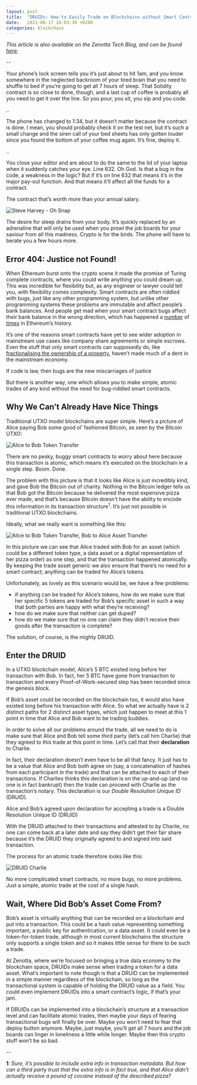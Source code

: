 ```yaml
---
layout: post
title:  "DRUIDs: How to Easily Trade on Blockchains without Smart Contracts"
date:   2021-06-17 16:03:36 +0200
categories: blockchain
---
```


_This article is also available on the Zenotta Tech Blog, and can be found [here](https://medium.com/the-zendesk/druids-how-to-easily-trade-on-blockchains-without-smart-contracts-ac1af79a34df)._

--

Your phone’s lock screen tells you it’s just about to hit 1am, and you know somewhere in the neglected backroom of your tired brain that you need to shuffle to bed if you’re going to get all 7 hours of sleep. That Solidity contract is so close to done, though, and a last cup of coffee is probably all you need to get it over the line. So you pour, you sit, you sip and you code.

..

The phone has changed to 1:34, but it doesn’t matter because the contract is done. I mean, you should probably check it on the test net, but it’s such a small change and the siren call of your bed sheets has only gotten louder since you found the bottom of your coffee mug again. It’s fine, deploy it.

..

You close your editor and are about to do the same to the lid of your laptop when it suddenly catches your eye. Line 632. Oh God. Is that a bug in the code, a weakness in the logic? But if it’s on line 632 that means it’s in the major pay-out function. And that means it’ll affect all the funds for a contract.

The contract that’s worth more than your annual salary.

![Steve Harvey - Oh Snap](/assets/images/harvey-oh-snap.gif)

The desire for sleep drains from your body. It’s quickly replaced by an adrenaline that will only be used when you prowl the job boards for your saviour from all this madness. Crypto is for the birds. The phone will have to berate you a few hours more.

## Error 404: Justice not Found!

When Ethereum burst onto the crypto scene it made the promise of Turing complete contracts, where you could write anything you could dream up. This was incredible for flexibility but, as any engineer or lawyer could tell you, with flexibility comes complexity. Smart contracts are often riddled with bugs, just like any other programming system, but unlike other programming systems these problems are immutable and affect people’s bank balances. And people get mad when your smart contract bugs affect their bank balance in the wrong direction, which has happened a [number](https://www.coindesk.com/ethereum-learn-dao-attack) of [times](https://hackernoon.com/how-the-170-million-ethereum-bug-could-have-been-prevented-819053c3b2cb) in Ethereum’s history.

It’s one of the reasons smart contracts have yet to see wider adoption in mainstream use cases like company share agreements or simple escrows. Even the stuff that only smart contracts can supposedly do, like [fractionalising the ownership of a property](https://www.youtube.com/watch?v=Z-CZLuLPZwI), haven’t made much of a dent in the mainstream economy.

<quote>If code is law, then bugs are the new miscarriages of justice</quote>

But there is another way, one which allows you to make simple, atomic trades of any kind without the need for bug-riddled smart contracts.

## Why We Can’t Already Have Nice Things

Traditional UTXO model blockchains are super simple. Here’s a picture of Alice paying Bob some good ol’ fashioned Bitcoin, as seen by the Bitcoin UTXO:

![Alice to Bob Token Transfer](/assets/images/alice-to-bob.jpeg)

There are no pesky, buggy smart contracts to worry about here because this transaction is atomic, which means it’s executed on the blockchain in a single step. Boom. Done.

The problem with this picture is that it looks like Alice is just incredibly kind, and gave Bob the Bitcoin out of charity. Nothing in the Bitcoin ledger tells us that Bob got the Bitcoin because he delivered the most expensive pizza ever made, and that’s because Bitcoin doesn’t have the ability to encode this information in its transaction structure<sup>1</sup>. It’s just not possible in traditional UTXO blockchains.

Ideally, what we really want is something like this:

![Alice to Bob Token Transfer, Bob to Alice Asset Transfer](/assets/images/alice-to-bob-to-alice.jpeg)

In this picture we can see that Alice traded with Bob for an asset (which could be a different token type, a data asset or a digital representation of her pizza order) as one step, and that the transaction happened atomically. By keeping the trade asset generic we also ensure that there’s no need for a smart contract; anything can be traded for Alice’s tokens.

Unfortunately, as lovely as this scenario would be, we have a few problems:

- if anything can be traded for Alice’s tokens, how do we make sure that her specific 5 tokens are traded for Bob’s specific asset in such a way that both parties are happy with what they’re receiving?
- how do we make sure that neither can get duped?
- how do we make sure that no one can claim they didn’t receive their goods after the transaction is complete?

The solution, of course, is the mighty DRUID.

## Enter the DRUID

In a UTXO blockchain model, Alice’s 5 BTC existed long before her transaction with Bob. In fact, her 5 BTC have gone from transaction to transaction and every Proof-of-Work-secured step has been recorded since the genesis block.

If Bob’s asset could be recorded on the blockchain too, it would also have existed long before his transaction with Alice. So what we actually have is 2 distinct paths for 2 distinct asset types, which just happen to meet at this 1 point in time that Alice and Bob want to be trading buddies.

In order to solve all our problems around the trade, all we need to do is make sure that Alice and Bob tell some third party (let’s call him Charlie) that they agreed to this trade at this point in time. Let’s call that their **declaration** to Charlie.

In fact, their declaration doesn’t even have to be all that fancy. It just has to be a value that Alice and Bob both agree on (say, a concatenation of hashes from each participant in the trade) and that can be attached to each of their transactions. If Charlies thinks this declaration is on the up-and-up (and no one is in fact bankrupt) then the trade can proceed with Charlie as the transaction’s notary. This declaration is our _Double Resolution Unique ID_ (DRUID).

<quote>Alice and Bob’s agreed upon declaration for accepting a trade is a Double Resolution Unique ID (DRUID)</quote>

With the DRUID attached to their transactions and attested to by Charlie, no one can come back at a later date and say they didn’t get their fair share because it’s the DRUID they originally agreed to and signed into said transaction.

The process for an atomic trade therefore looks like this:

![DRUID Charlie](/assets/images/druid-charlie.png)

No more complicated smart contracts, no more bugs, no more problems. Just a simple, atomic trade at the cost of a single hash.

## Wait, Where Did Bob’s Asset Come From?

Bob’s asset is virtually anything that can be recorded on a blockchain and put into a transaction. This could be a hash value representing something important, a public key for authentication, or a data asset. It could even be a token-for-token trade, although in most current blockchains the structure only supports a single token and so it makes little sense for there to be such a trade.

At Zenotta, where we’re focused on bringing a true data economy to the blockchain space, DRUIDs make sense when trading a token for a data asset. What’s important to note though is that a DRUID can be implemented in a simple manner regardless of the blockchain, so long as the transactional system is capable of holding the DRUID value as a field. You could even implement DRUIDs into a smart contract’s logic, if that’s your jam.

If DRUIDs can be implemented into a blockchain’s structure at a transaction level and can facilitate atomic trades, then maybe your days of fearing transactional bugs will finally be over. Maybe you won’t need to fear that deploy button anymore. Maybe, just maybe, you’ll get all 7 hours and the job boards can linger in loneliness a little while longer. Maybe then this crypto stuff won’t be so bad.

--

**1**: _Sure, it’s possible to include extra info in transaction metadata. But how can a third party trust that the extra info is in fact true, and that Alice didn’t actually receive a pound of cocaine instead of the described pizza?_
